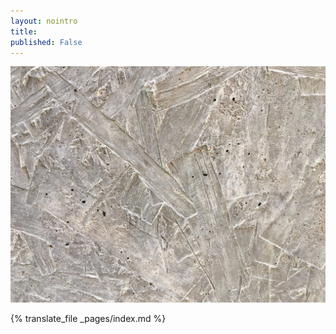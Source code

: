 ```yaml
---
layout: nointro
title: 
published: False
---
```


<!-- IMAGE GALLERY -->
<!--
<div class="gallery" data-columns="1">
	<img src="/images/demo/demo-landscape.jpg">
	<img src="/images/demo/demo-landscape-2.jpg">
</div>
-->

<!-- IMAGE -->
![](/images/index_1.jpg)



<!-- FORWARD TO TRANSLATION PAGE -->
{% translate_file _pages/index.md %} 
